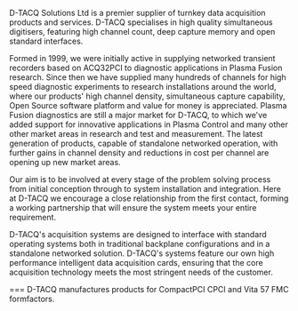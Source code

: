 <tooltip title="D-TACQ High Performance Simultaneous Data Acquisition">D-TACQ Solutions Ltd</tooltip> is a premier supplier of turnkey data acquisition products and services. <tooltip title="D-TACQ High Performance Simultaneous Data Acquisition">D-TACQ</tooltip> specialises in high quality simultaneous digitisers, featuring high channel count, deep capture memory and open standard interfaces.

Formed in 1999, we were initially active in supplying networked transient recorders based on ACQ32PCI to diagnostic applications in Plasma Fusion research. Since then we have supplied many hundreds of channels for high speed diagnostic experiments to research installations around the world, where our products' high channel density, simultaneous capture capability, Open Source software platform and value for money is appreciated. Plasma Fusion diagnostics are still a major market for <tooltip title="D-TACQ High Performance Simultaneous Data Acquisition">D-TACQ</tooltip>, to which we've added support for innovative applications in Plasma Control and many other other market areas in research and test and measurement. The latest generation of products, capable of standalone networked operation, with further gains in channel density and reductions in cost per channel are opening up new market areas.

Our aim is to be involved at every stage of the problem solving process from initial conception through to system installation and integration. Here at	<tooltip title="D-TACQ High Performance Simultaneous Data Acquisition">D-TACQ</tooltip> we encourage a close relationship from the first contact, forming a working partnership that will ensure the system meets your entire requirement.

<tooltip title="D-TACQ High Performance Simultaneous Data Acquisition">D-TACQ</tooltip>'s acquisition systems are designed to interface with standard operating systems both in traditional backplane configurations and in a standalone networked solution. <tooltip title="D-TACQ High Performance Simultaneous Data Acquisition">D-TACQ</tooltip>'s systems feature our own high performance intelligent data acquisition cards, ensuring that the core acquisition technology meets the most stringent needs of the customer.

===
<tooltip title="D-TACQ High Performance Simultaneous Data Acquisition">D-TACQ</tooltip> manufactures products for CompactPCI <tooltip title="Compact PCI - industrial formfactor standard using pci electronics standards">CPCI</tooltip> and Vita 57 FMC formfactors.
